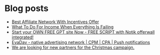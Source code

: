 # Blog posts
<!-- BLOG-POST-LIST:START -->
- [Best Affiliate Network With Incentives Offer](https://afflift.com/f/threads/best-affiliate-network-with-incentives-offer.6282/)
- [What To Do For Income When Everything Is Failing](https://afflift.com/f/threads/what-to-do-for-income-when-everything-is-failing.9955/)
- [Start your OWN FREE GPT site Now - FREE SCRIPT with Notik offerwall integrated!](https://afflift.com/f/threads/start-your-own-free-gpt-site-now-free-script-with-notik-offerwall-integrated.9956/)
- [EvaDav - native advertising network | CPM | CPA | Push notifications](https://afflift.com/f/threads/evadav-native-advertising-network-cpm-cpa-push-notifications.1501/)
- [We are looking for new partners for the Christmas campaign.](https://afflift.com/f/threads/we-are-looking-for-new-partners-for-the-christmas-campaign.9854/)
<!-- BLOG-POST-LIST:END -->
